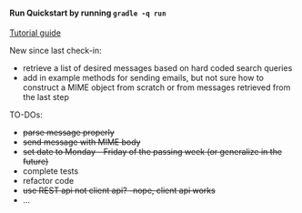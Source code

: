 #### Run Quickstart by running `gradle -q run`

[Tutorial guide](https://developers.google.com/gmail/api/quickstart/java)

New since last check-in:
* retrieve a list of desired messages based on hard coded search queries
* add in example methods for sending emails, but not sure how to construct a MIME object from scratch or from messages retrieved from the last step

TO-DOs:
* ~~parse message properly~~
* ~~send message with MIME body~~
* ~~set date to Monday - Friday of the passing week (or generalize in the future)~~
* complete tests
* refactor code
* ~~use REST api not client api? -nope, client api works~~
* ...
